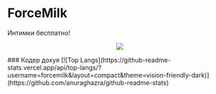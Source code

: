 # ForceMilk
Интимки бесплатно!
<p align="center">
  <img src="https://count.getloli.com/get/@forcemilk?theme=gelbooru" />
</p>
### Кодер дохуя
[![Top Langs](https://github-readme-stats.vercel.app/api/top-langs/?username=forcemilk&layout=compact&theme=vision-friendly-dark)](https://github.com/anuraghazra/github-readme-stats)
